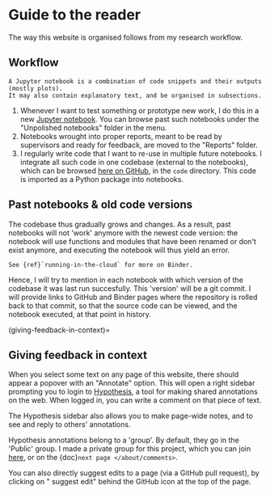 # Guide to the reader

The way this website is organised follows from my research workflow.


## Workflow

```{margin}
A Jupyter notebook is a combination of code snippets and their outputs (mostly plots).
It may also contain explanatory text, and be organised in subsections.
```

 1. Whenever I want to test something or prototype new work, I do this in a new [Jupyter notebook](https://jupyter.org/). You can browse past such notebooks under the "Unpolished notebooks" folder in the menu.
 2. Notebooks wrought into proper reports, meant to be read by supervisors and ready for feedback, are moved to the "Reports" folder.
 3. I regularly write code that I want to re-use in multiple future notebooks. I integrate all such code in one codebase (external to the notebooks), which can be browsed [here on GitHub](https://github.com/tfiers/voltage-to-wiring-sim), in the `code` directory. This code is imported as a Python package into notebooks.


## Past notebooks & old code versions

The codebase thus gradually grows and changes. As a result, past notebooks will not 'work' anymore with the newest code version:
the notebook will use functions and modules that have been renamed or don't exist anymore, and executing the notebook will thus yield an error.

```{margin}
See {ref}`running-in-the-cloud` for more on Binder.
```
Hence, I will try to mention in each notebook with which version of the codebase it was last run succesfully.
This 'version' will be a git commit. I will provide links to GitHub and Binder pages
where the repository is rolled back to that commit,
so that the source code can be viewed, and the notebook executed, at that point in history.


(giving-feedback-in-context)=
## Giving feedback in context

When you select some text on any page of this website, there should appear a popover with an "Annotate" option.
This will open a right sidebar prompting you to login to [Hypothesis](https://web.hypothes.is/about/), a tool for making shared annotations on the web.
When logged in, you can write a comment on that piece of text.

The Hypothesis sidebar also allows you to make page-wide notes, and to see and reply to others' annotations.

Hypothesis annotations belong to a 'group'. By default, they go in the 'Public' group.
I made a private group for this project, which you can join
[here](https://hypothes.is/groups/GNPzGXJn/voltage-to-wiring),
or on the {doc}`next page </about/comments>`.

You can also directly suggest edits to a page (via a GitHub pull request), by clicking on
"<i class="fas fa-pencil-alt"></i> suggest edit" 
behind the GitHub icon <i class="fab fa-github"></i> at the top of the page.
